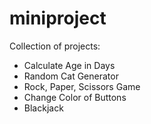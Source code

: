 # miniproject
Collection of projects: 
- Calculate Age in Days
- Random Cat Generator
- Rock, Paper, Scissors Game
- Change Color of Buttons
- Blackjack